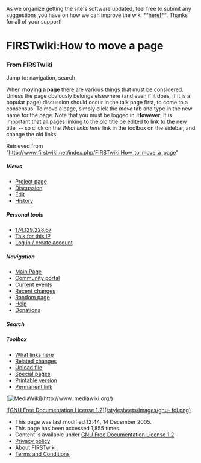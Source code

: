 As we organize getting the site's software updated, feel free to submit any
suggestions you have on how we can improve the wiki
_**_[here!](/index.php/User:Hallry/Suggestions "User:Hallry/Suggestions"
)_**_. Thanks for all of your support!

# FIRSTwiki:How to move a page

### From FIRSTwiki

Jump to: navigation, search

When **moving a page** there are various things that must be considered.
Unless the page obviously belongs elsewhere (and even if it does, if it is a
popular page) discussion should occur in the talk page first, to come to a
consensus. To move a page, simply click the _move_ tab and type in the new
name for the page. Note that you must be logged in. **However**, it is
important that all pages linking to the old title be edited to link to the new
title, -- so click on the _What links here_ link in the toolbox on the
sidebar, and change the old links.

  

Retrieved from
"<http://www.firstwiki.net/index.php/FIRSTwiki:How_to_move_a_page>"

##### Views

  * [Project page](/index.php/FIRSTwiki:How_to_move_a_page)
  * [Discussion](/index.php?title=FIRSTwiki_talk:How_to_move_a_page&action=edit)
  * [Edit](/index.php?title=FIRSTwiki:How_to_move_a_page&action=edit)
  * [History](/index.php?title=FIRSTwiki:How_to_move_a_page&action=history)

##### Personal tools

  * [174.129.228.67](/index.php/User:174.129.228.67)
  * [Talk for this IP](/index.php/User_talk:174.129.228.67)
  * [Log in / create account](/index.php?title=Special:Userlogin&returnto=FIRSTwiki:How_to_move_a_page)

[](/index.php/Main_Page "Main Page" )

##### Navigation

  * [Main Page](/index.php/Main_Page)
  * [Community portal](/index.php/FIRSTwiki:Community_portal)
  * [Current events](/index.php/Current_events)
  * [Recent changes](/index.php/Special:Recentchanges)
  * [Random page](/index.php/Special:Random)
  * [Help](/index.php/FIRSTwiki:Help)
  * [Donations](/index.php/FIRSTwiki:Site_support)

##### Search



##### Toolbox

  * [What links here](/index.php/Special:Whatlinkshere/FIRSTwiki:How_to_move_a_page)
  * [Related changes](/index.php/Special:Recentchangeslinked/FIRSTwiki:How_to_move_a_page)
  * [Upload file](/index.php/Special:Upload)
  * [Special pages](/index.php/Special:Specialpages)
  * [Printable version](/index.php?title=FIRSTwiki:How_to_move_a_page&printable=yes)
  * [Permanent link](/index.php?title=FIRSTwiki:How_to_move_a_page&oldid=41443)

[![MediaWiki](/skins/common/images/poweredby_mediawiki_88x31.png)](http://www.
mediawiki.org/)

[![GNU Free Documentation License 1.2](/stylesheets/images/gnu-
fdl.png)](http://www.gnu.org/copyleft/fdl.html)

  * This page was last modified 12:44, 14 December 2005.
  * This page has been accessed 1,855 times.
  * Content is available under [GNU Free Documentation License 1.2](http://www.gnu.org/copyleft/fdl.html "http://www.gnu.org/copyleft/fdl.html" ).
  * [Privacy policy](/index.php/FIRSTwiki:Privacy_policy "FIRSTwiki:Privacy policy" )
  * [About FIRSTwiki](/index.php/FIRSTwiki:About "FIRSTwiki:About" )
  * [Terms and Conditions](/index.php/FIRSTwiki:Terms_and_conditions "FIRSTwiki:Terms and conditions" )

